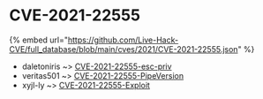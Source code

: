 # CVE-2021-22555
{% embed url="https://github.com/Live-Hack-CVE/full_database/blob/main/cves/2021/CVE-2021-22555.json" %}

* daletoniris ~> [CVE-2021-22555-esc-priv](https://www.alice-snow.ru/2021/database/cve-2021-22555/cve-2021-22555-esc-priv-daletoniris)
* veritas501 ~> [CVE-2021-22555-PipeVersion](https://www.alice-snow.ru/2021/database/cve-2021-22555/cve-2021-22555-pipeversion-veritas501)
* xyjl-ly ~> [CVE-2021-22555-Exploit](https://www.alice-snow.ru/2021/database/cve-2021-22555/cve-2021-22555-exploit-xyjl-ly)